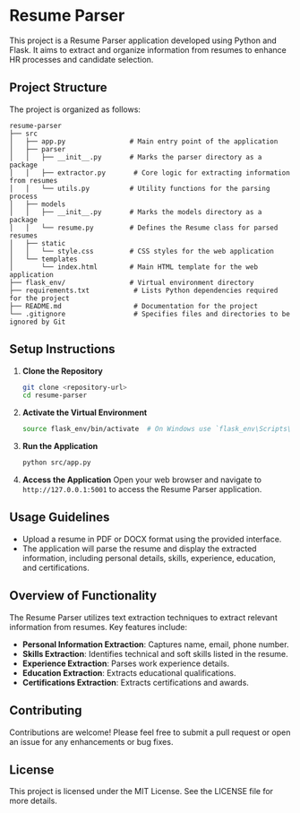 # Resume Parser

This project is a Resume Parser application developed using Python and Flask. It aims to extract and organize information from resumes to enhance HR processes and candidate selection.

## Project Structure

The project is organized as follows:

```
resume-parser
├── src
│   ├── app.py                # Main entry point of the application
│   ├── parser
│   │   ├── __init__.py       # Marks the parser directory as a package
│   │   ├── extractor.py       # Core logic for extracting information from resumes
│   │   └── utils.py          # Utility functions for the parsing process
│   ├── models
│   │   ├── __init__.py       # Marks the models directory as a package
│   │   └── resume.py         # Defines the Resume class for parsed resumes
│   ├── static
│   │   └── style.css         # CSS styles for the web application
│   └── templates
│       └── index.html        # Main HTML template for the web application
├── flask_env/                # Virtual environment directory
├── requirements.txt           # Lists Python dependencies required for the project
├── README.md                  # Documentation for the project
└── .gitignore                 # Specifies files and directories to be ignored by Git
```

## Setup Instructions

1. **Clone the Repository**
   ```bash
   git clone <repository-url>
   cd resume-parser
   ```

2. **Activate the Virtual Environment**
   ```bash
   source flask_env/bin/activate  # On Windows use `flask_env\Scripts\activate`
   ```

3. **Run the Application**
   ```bash
   python src/app.py
   ```

4. **Access the Application**
   Open your web browser and navigate to `http://127.0.0.1:5001` to access the Resume Parser application.

## Usage Guidelines

- Upload a resume in PDF or DOCX format using the provided interface.
- The application will parse the resume and display the extracted information, including personal details, skills, experience, education, and certifications.

## Overview of Functionality

The Resume Parser utilizes text extraction techniques to extract relevant information from resumes. Key features include:

- **Personal Information Extraction**: Captures name, email, phone number.
- **Skills Extraction**: Identifies technical and soft skills listed in the resume.
- **Experience Extraction**: Parses work experience details.
- **Education Extraction**: Extracts educational qualifications.
- **Certifications Extraction**: Extracts certifications and awards.

## Contributing

Contributions are welcome! Please feel free to submit a pull request or open an issue for any enhancements or bug fixes.

## License

This project is licensed under the MIT License. See the LICENSE file for more details.
